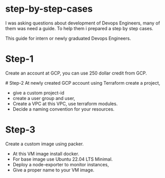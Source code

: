 # step-by-step-cases
I was asking questions about development of Devops Engineers, many of them was need a guide. To help them i prepared a step by step cases.

This guide for intern or newly graduated Devops Engineers. 

# Step-1
Create an account at GCP, you can use 250 dollar credit from GCP.

# Step-2
At newly created GCP account using Terraform create a project, 
* give a custom project-id
* create a user group and user,
* Create a VPC at this VPC, use terraform modules.
* Decide a naming convention for your resources.
 
# Step-3
Create a custom image using packer.
* At this VM image install docker.
* For base image use Ubuntu 22.04 LTS Minimal.
* Deploy a node-exporter to monitor instances,
* Give a proper name to your VM image.


